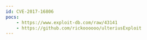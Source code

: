 ```yaml
---
id: CVE-2017-16806
pocs: 
    - https://www.exploit-db.com/raw/43141
    - https://github.com/rickoooooo/ulteriusExploit
---
```

